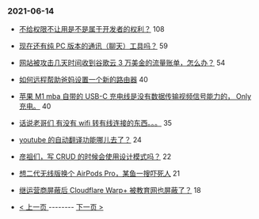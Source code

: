 ### 2021-06-14 
- [不给权限不让用是不是属于开发者的权利？](https://www.v2ex.com/t/783290) 108
- [现在还有纯 PC 版本的通讯（聊天）工具吗？](https://www.v2ex.com/t/783242) 59
- [网站被攻击几天时间收到谷歌云 3 万美金的流量账单，怎么办？](https://www.v2ex.com/t/783287) 54
- [如何远程帮助爸妈设置一个新的路由器](https://www.v2ex.com/t/783237) 40
- [苹果 M1 mba 自带的 USB-C 充电线是没有数据传输视频信号能力的， Only 充电。](https://www.v2ex.com/t/783293) 40
- [话说老哥们 有没有 wifi 转有线连接的东西。。。](https://www.v2ex.com/t/783268) 35
- [youtube 的自动翻译功能哪儿去了？](https://www.v2ex.com/t/783273) 24
- [彦祖们，写 CRUD 的时候会使用设计模式吗？](https://www.v2ex.com/t/783300) 22
- [想二代无线版换个 AirPods Pro，某鱼一搜吓死人](https://www.v2ex.com/t/783255) 21
- [继运营商屏蔽后 Cloudflare Warp+ 被教育网也屏蔽了？](https://www.v2ex.com/t/783276) 18 

- [ < 上一页 ](https://github.com/able8/v2ex-hot-record/blob/master/2021-06-13.md) -------- [ 下一页 > ](https://github.com/able8/v2ex-hot-record/blob/master/2021-06-15.md)